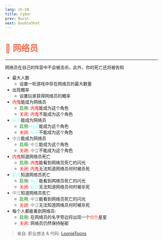 ```yaml
---
lang: zh-CN
title: Cyber
prev: Burst
next: DoubleShot
---
```


# <font color=#f46f4e>📸 <b>网络员</b></font> <Badge text="帮助类" type="tip" vertical="middle"/>
---

网络员在自己的阵营中不会被击杀。此外，你的死亡还将被告知
* 最大人数
  * 设置一轮游戏中存在网络员的最大数量
* 出现概率
  * 设置玩家获得网络员的概率
* <font color=red>内鬼</font>能成为网络员
  * <font color=green>启用</font>: <font color=red>内鬼</font>能成为这个角色
  * <font color=red>关闭</font>: <font color=red>内鬼</font>不能成为这个角色
* <font color=#8cffff>船员</font>能成为网络员
  * <font color=green>启用</font>: <font color=#8cffff>船员</font>能成为这个角色
  * <font color=red>关闭</font>: <font color=#8cffff>船员</font>不能成为这个角色
* <font color=#7f8c8d>中立</font>能成为网络员
  * <font color=green>启用</font>: <font color=#7f8c8d>中立</font>能成为这个角色
  * <font color=red>关闭</font>: <font color=#7f8c8d>中立</font>不能成为这个角色
* <font color=red>内鬼</font>知道网络员死亡
  * <font color=green>启用</font>: <font color=red>内鬼</font>能看到网络员死亡的闪光
  * <font color=red>关闭</font>: <font color=red>内鬼</font>无法知道网络员何时被杀死
* <font color=#8cffff>船员</font>知道网络员死亡
  * <font color=green>启用</font>: <font color=#8cffff>船员</font>能看到网络员死亡的闪光
  * <font color=red>关闭</font>: <font color=#8cffff>船员</font>无法知道网络员何时被杀死
* <font color=#7f8c8d>中立</font>知道网络员死亡
  * <font color=green>启用</font>: <font color=#7f8c8d>中立</font>能看到网络员死亡的闪光
  * <font color=red>关闭</font>: <font color=#7f8c8d>中立</font>无法知道网络员何时被杀死
* 每个人都能看到网络员:
  * <font color=green>启用</font>: 在网络员的名字旁边将出现一个<font color=#f46f4e>橙色</font>星星
  * <font color=red>关闭</font>: 网络员仍然保持秘密

> 来自: 职业想法 & 代码: [LoonieToons](https://github.com/Loonie-Toons/)
